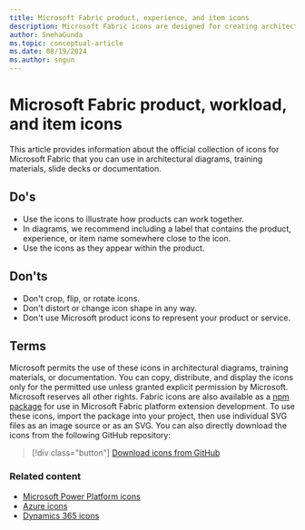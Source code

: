 ```yaml
---
title: Microsoft Fabric product, experience, and item icons
description: Microsoft Fabric icons are designed for creating architecture diagrams and illustrations, ensuring a consistent and professional appearance for your projects.
author: SnehaGunda
ms.topic: conceptual-article
ms.date: 08/19/2024
ms.author: sngun
---
```


# Microsoft Fabric product, workload, and item icons

This article provides information about the official collection of icons for Microsoft Fabric that you can use in architectural diagrams, training materials, slide decks or documentation.

## Do's

* Use the icons to illustrate how products can work together.
* In diagrams, we recommend including a label that contains the product, experience, or item name somewhere close to the icon.
* Use the icons as they appear within the product.

## Don'ts

* Don't crop, flip, or rotate icons.
* Don't distort or change icon shape in any way.
* Don't use Microsoft product icons to represent your product or service.

## Terms

Microsoft permits the use of these icons in architectural diagrams, training materials, or documentation. You can copy, distribute, and display the icons only for the permitted use unless granted explicit permission by Microsoft. Microsoft reserves all other rights. Fabric icons are also available as a [npm package](https://www.npmjs.com/package/@fabric-msft/svg-icons) for use in Microsoft Fabric platform extension development. To use these icons, import the package into your project, then use individual SVG files as an image source or as an SVG. You can also directly download the icons from the following GitHub repository:

> [!div class="button"]
> [Download icons from GitHub](https://github.com/microsoft/fabric-samples/blob/main/docs-samples/Icons.zip)

### Related content

* [Microsoft Power Platform icons](/power-platform/guidance/icons)
* [Azure icons](/azure/architecture/icons)
* [Dynamics 365 icons](/dynamics365/get-started/icons)